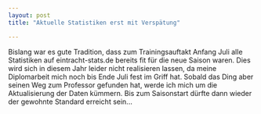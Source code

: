 ```yaml
---
layout: post
title: "Aktuelle Statistiken erst mit Verspätung"

---
```


Bislang war es gute Tradition, dass zum Trainingsauftakt Anfang Juli alle Statistiken auf eintracht-stats.de bereits fit für die neue Saison waren. Dies wird sich in diesem Jahr leider nicht realisieren lassen, da meine Diplomarbeit mich noch bis Ende Juli fest im Griff hat. Sobald das Ding aber seinen Weg zum Professor gefunden hat, werde ich mich um die Aktualisierung der Daten kümmern. Bis zum Saisonstart dürfte dann wieder der gewohnte Standard erreicht sein...



